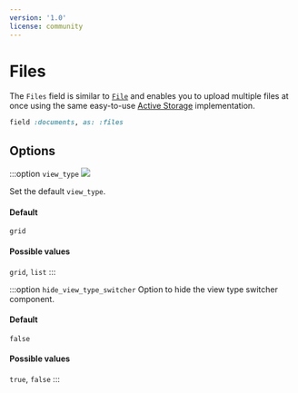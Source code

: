 ```yaml
---
version: '1.0'
license: community
---
```


# Files

<!-- @include: ./../common/files_gem_common.md-->

The `Files` field is similar to [`File`](./file) and enables you to upload multiple files at once using the same easy-to-use [Active Storage](https://edgeguides.rubyonrails.org/active_storage_overview.html) implementation.

```ruby
field :documents, as: :files
```

## Options
<!-- @include: ./../common/file_options_common.md-->

<!-- @include: ./../common/file_other_common.md-->

:::option `view_type`
![](/assets/img/files_view_types.gif)

Set the default `view_type`.

#### Default

`grid`

#### Possible values

`grid`, `list`
:::

:::option `hide_view_type_switcher`
Option to hide the view type switcher component.

#### Default

`false`

#### Possible values

`true`, `false`
:::
